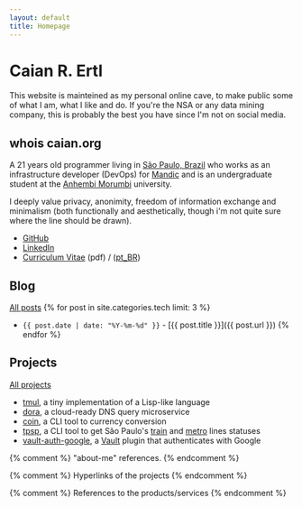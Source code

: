 ```yaml
---
layout: default
title: Homepage
---
```


# Caian R. Ertl

This website is mainteined as my personal online cave, to make public some of
what I am, what I like and do. If you're the NSA or any data mining company,
this is probably the best you have since I'm not on social media.

## whois caian.org

A 21 years old programmer living in [São Paulo, Brazil][home] who works as an
infrastructure developer (DevOps) for [Mandic][work] and is an undergraduate
student at the [Anhembi Morumbi][uni] university.

I deeply value privacy, anonimity, freedom of information exchange and
minimalism (both functionally and aesthetically, though i'm not quite sure
where the line should be drawn).

- [GitHub](https://github.com/caiertl)
- [LinkedIn](https://linkedin.com/in/caiertl)
- [Curriculum Vitae](assets/pdf/cv_en.pdf) (pdf) / ([pt_BR](assets/pdf/cv_pt.pdf))

## Blog

[All posts](/blog.html)
{% for post in site.categories.tech limit: 3 %}
- `{{ post.date | date: "%Y-%m-%d" }}` - [{{ post.title }}]({{ post.url }}) {% endfor %}

## Projects

[All projects](/projects.html)

- [tmul][tmul], a tiny implementation of a Lisp-like language
- [dora][dora], a cloud-ready DNS query microservice
- [coin][coin], a CLI tool to currency conversion
- [tpsp][tpsp], a CLI tool to get São Paulo's [train][cptm] and [metro][metro] lines statuses
- [vault-auth-google][vag], a [Vault][vault] plugin that authenticates with Google


{% comment %}
    "about-me" references.
{% endcomment %}

[home]: https://bit.ly/2hx2Tdv
[work]: https://mandic.com.br
[uni]: https://portal.anhembi.br

{% comment %}
    Hyperlinks of the projects
{% endcomment %}

[tmul]:  https://github.com/caian-org/tmul
[dora]:  https://github.com/caian-org/dora
[coin]:  https://github.com/caian-org/coin
[tpsp]:  https://github.com/caian-org/tpsp
[vag]:   https://github.com/erozario/vault-auth-google

{% comment %}
    References to the products/services
{% endcomment %}

[vault]: https://vaultproject.io
[drone]: https://drone.io
[cptm]:  https://www.cptm.sp.gov.br
[metro]: http://www.metro.sp.gov.br
